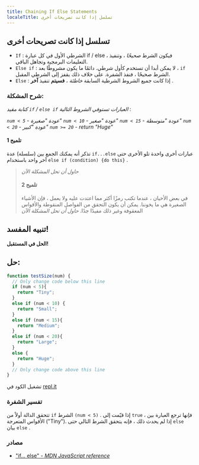 ```yaml
---
title: Chaining If Else Statements
localeTitle: تسلسل إذا كانت تصريحات أخرى
---
```

## تسلسل إذا كانت تصريحات أخرى

*   `If` : الشرطي الأول في كل عبارة if / else ، فيكون الشرط _صحيحًا_ ، وتنفيذ التعليمات البرمجية وتجاهل الباقي.
*   `Else if` : لا يمكن أبدا أن تستخدم كأول شرطي. دائمًا ما يكون مشروطًا بعد ، `if` الشرط صحيحًا ، فنفذ الشفرة. على خلاف ذلك يقفز إلى الشرطي المقبل.
*   `Else` : إذا كانت جميع الشروط الشرطية السابقة _خاطئة_ ، **فسيتم** تنفيذ **آخر** .

### شرح المشكلة:

_كتابة مقيد `if` / `else if` العبارات تستوفي الشروط التالية_ :

_`num < 5` - عودة "صغيرة" `num < 10` - عودة "صغير" `num < 15` - عودة "متوسطة" `num < 20` - عودة "كبير" `num >= 20` - return "Huge"_

#### تلميح 1

تذكر أنه يمكنك الجمع بين (سلسلة) عدة `if...else` عبارات أخرى واحدة تلو الأخرى حتى آخر واحد باستخدام `else if (condition) {do this}` .

> _حاول أن تحل المشكلة الآن_
> 
> #### تلميح 2
> 
> في بعض الأحيان ، عندما تكتب رمزًا أكثر مما اعتدت عليه ولا يعمل ، فإن الأشياء الصغيرة هي ما يخوننا. يمكن أن يكون التحقق من الفواصل المنقوطة والأقواس المعقوفة وغير ذلك مفيدًا جدًا. _حاول أن تحل المشكلة الآن_

## تنبيه المفسد!

**الحل في المستقبل!**

## حل:

```javascript
function testSize(num) {
  // Only change code below this line
  if (num < 5){
    return "Tiny";
  }
  else if (num < 10) {
    return "Small";
  }
  else if (num < 15){
    return "Medium";
  }
  else if (num < 20){
    return "Large";
  }
  else {
    return "Huge";
  }
  // Only change code above this line
}
``` 

تشغيل الكود في [repl.it](https://repl.it/@AdrianSkar/Basic-JS-Chaining-ifelse-statements)

### تفسير الشفرة

تتحقق الدالة أولاً من `if` الشرط `(num < 5)` . إذا قيّمت إلى `true` ، فإنها ترجع العبارة بين الأقواس المتعرجة ("Tiny"). إذا لم يحدث ذلك ، فإنه يتحقق الشرط التالي حتى `else` بيان `else` .

### مصادر

*   ["if… else" - _MDN JavaScript reference_](https://developer.mozilla.org/en-US/docs/Web/JavaScript/Reference/Statements/if…else)